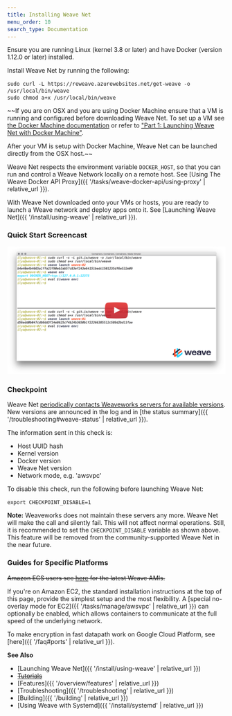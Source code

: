```yaml
---
title: Installing Weave Net
menu_order: 10
search_type: Documentation
---
```



Ensure you are running Linux (kernel 3.8 or later) and have Docker
(version 1.12.0 or later) installed.

Install Weave Net by running the following:

    sudo curl -L https://reweave.azurewebsites.net/get-weave -o /usr/local/bin/weave
    sudo chmod a+x /usr/local/bin/weave

~~If you are on OSX and you are using Docker Machine ensure that a VM is running and configured 
before downloading Weave Net. To set up a VM see [the Docker Machine
documentation](https://docs.docker.com/installation/mac/#from-your-shell) or refer to ["Part 1: Launching Weave Net with Docker Machine"](https://web.archive.org/web/20231002233731/https://www.weave.works/guides/part-1-launching-weave-net-with-docker-machine/).

After your VM is setup with Docker Machine, Weave Net can be launched directly from the OSX host.~~

Weave Net respects the environment variable `DOCKER_HOST`, so that you can run and control a Weave Network locally on a remote host. See [Using The Weave Docker API Proxy]({{ '/tasks/weave-docker-api/using-proxy' | relative_url }}).

With Weave Net downloaded onto your VMs or hosts, you are ready to launch a Weave network and deploy apps onto it. See [Launching Weave Net]({{ '/install/using-weave' | relative_url }}).

### Quick Start Screencast

<a href="https://youtu.be/kihQCCT1ykE" target="_blank">
  <img src="hello-screencast.png" alt="Click to watch the screencast" />
</a>

### Checkpoint

Weave Net [periodically contacts Weaveworks servers for available
versions](https://github.com/weaveworks/go-checkpoint).  New versions
are announced in the log and in [the status
summary]({{ '/troubleshooting#weave-status' | relative_url }}).

The information sent in this check is:

 * Host UUID hash
 * Kernel version
 * Docker version
 * Weave Net version
 * Network mode, e.g. 'awsvpc'

To disable this check, run the following before launching Weave Net:

    export CHECKPOINT_DISABLE=1

**Note:** Weaveworks does not maintain these servers any more. Weave Net will make the call and silently fail. This will not affect normal operations. Still, it is recommended to set the `CHECKPOINT_DISABLE` variable as shown above. This feature will be removed from the community-supported Weave Net in the near future.

### Guides for Specific Platforms

~~Amazon ECS users see [here](https://www.weave.works/docs/scope/latest/ami/)
for the latest Weave AMIs.~~

If you're on Amazon EC2, the standard installation instructions at the
top of this page, provide the simplest setup and the most flexibility.
A [special no-overlay mode for EC2]({{ '/tasks/manage/awsvpc' | relative_url }}) can
optionally be enabled, which allows containers to communicate at the
full speed of the underlying network.

To make encryption in fast datapath work on Google Cloud Platform, see
[here]({{ '/faq#ports' | relative_url }}).

**See Also** 

 * [Launching Weave Net]({{ '/install/using-weave' | relative_url }})
 * ~~[Tutorials](https://www.weave.works/docs/tutorials/)~~
 * [Features]({{ '/overview/features' | relative_url }})
 * [Troubleshooting]({{ '/troubleshooting' | relative_url }})
 * [Building]({{ '/building' | relative_url }})
 * [Using Weave with Systemd]({{ '/install/systemd' | relative_url }})
 
